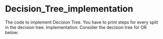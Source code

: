 # Decision_Tree_implementation
The  code to implement Decision Tree. You have to print steps for every split in the decision tree.
Implementation: Consider the decision tree for OR below:
